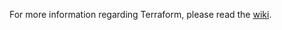 For more information regarding Terraform, please read the [wiki](http://awowttfap01v01:8080/tfs/WebAndMobile/Microservices/_wiki?pagePath=%2FPlatform%2FTerraform%2FMicroservices%27-Terraform-Usage).

